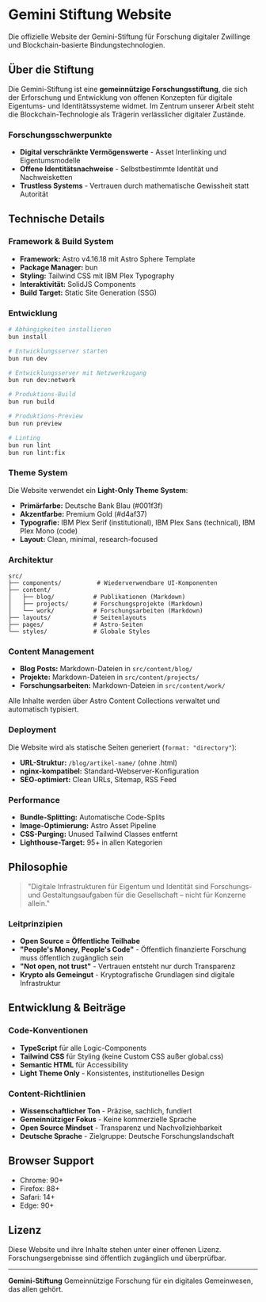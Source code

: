 # Gemini Stiftung Website

Die offizielle Website der Gemini-Stiftung für Forschung digitaler Zwillinge und Blockchain-basierte Bindungstechnologien.

## Über die Stiftung

Die Gemini-Stiftung ist eine **gemeinnützige Forschungsstiftung**, die sich der Erforschung und Entwicklung von offenen Konzepten für digitale Eigentums- und Identitätssysteme widmet. Im Zentrum unserer Arbeit steht die Blockchain-Technologie als Trägerin verlässlicher digitaler Zustände.

### Forschungsschwerpunkte

- **Digital verschränkte Vermögenswerte** - Asset Interlinking und Eigentumsmodelle
- **Offene Identitätsnachweise** - Selbstbestimmte Identität und Nachweisketten
- **Trustless Systems** - Vertrauen durch mathematische Gewissheit statt Autorität

## Technische Details

### Framework & Build System

- **Framework:** Astro v4.16.18 mit Astro Sphere Template
- **Package Manager:** bun
- **Styling:** Tailwind CSS mit IBM Plex Typography
- **Interaktivität:** SolidJS Components
- **Build Target:** Static Site Generation (SSG)

### Entwicklung

```bash
# Abhängigkeiten installieren
bun install

# Entwicklungsserver starten
bun run dev

# Entwicklungsserver mit Netzwerkzugang
bun run dev:network

# Produktions-Build
bun run build

# Produktions-Preview
bun run preview

# Linting
bun run lint
bun run lint:fix
```

### Theme System

Die Website verwendet ein **Light-Only Theme System**:

- **Primärfarbe:** Deutsche Bank Blau (#001f3f)
- **Akzentfarbe:** Premium Gold (#d4af37)
- **Typografie:** IBM Plex Serif (institutional), IBM Plex Sans (technical), IBM Plex Mono (code)
- **Layout:** Clean, minimal, research-focused

### Architektur

```
src/
├── components/          # Wiederverwendbare UI-Komponenten
├── content/
│   ├── blog/           # Publikationen (Markdown)
│   ├── projects/       # Forschungsprojekte (Markdown)
│   └── work/           # Forschungsarbeiten (Markdown)
├── layouts/            # Seitenlayouts
├── pages/              # Astro-Seiten
└── styles/             # Globale Styles
```

### Content Management

- **Blog Posts:** Markdown-Dateien in `src/content/blog/`
- **Projekte:** Markdown-Dateien in `src/content/projects/`
- **Forschungsarbeiten:** Markdown-Dateien in `src/content/work/`

Alle Inhalte werden über Astro Content Collections verwaltet und automatisch typisiert.

### Deployment

Die Website wird als statische Seiten generiert (`format: "directory"`):

- **URL-Struktur:** `/blog/artikel-name/` (ohne .html)
- **nginx-kompatibel:** Standard-Webserver-Konfiguration
- **SEO-optimiert:** Clean URLs, Sitemap, RSS Feed

### Performance

- **Bundle-Splitting:** Automatische Code-Splits
- **Image-Optimierung:** Astro Asset Pipeline
- **CSS-Purging:** Unused Tailwind Classes entfernt
- **Lighthouse-Target:** 95+ in allen Kategorien

## Philosophie

> "Digitale Infrastrukturen für Eigentum und Identität sind Forschungs- und Gestaltungsaufgaben für die Gesellschaft – nicht für Konzerne allein."

### Leitprinzipien

- **Open Source = Öffentliche Teilhabe**
- **"People's Money, People's Code"** - Öffentlich finanzierte Forschung muss öffentlich zugänglich sein
- **"Not open, not trust"** - Vertrauen entsteht nur durch Transparenz
- **Krypto als Gemeingut** - Kryptografische Grundlagen sind digitale Infrastruktur

## Entwicklung & Beiträge

### Code-Konventionen

- **TypeScript** für alle Logic-Components
- **Tailwind CSS** für Styling (keine Custom CSS außer global.css)
- **Semantic HTML** für Accessibility
- **Light Theme Only** - Konsistentes, institutionelles Design

### Content-Richtlinien

- **Wissenschaftlicher Ton** - Präzise, sachlich, fundiert
- **Gemeinnütziger Fokus** - Keine kommerzielle Sprache
- **Open Source Mindset** - Transparenz und Nachvollziehbarkeit
- **Deutsche Sprache** - Zielgruppe: Deutsche Forschungslandschaft

## Browser Support

- Chrome: 90+
- Firefox: 88+
- Safari: 14+
- Edge: 90+

## Lizenz

Diese Website und ihre Inhalte stehen unter einer offenen Lizenz. Forschungsergebnisse sind öffentlich zugänglich und überprüfbar.

---

**Gemini-Stiftung**
Gemeinnützige Forschung für ein digitales Gemeinwesen, das allen gehört.